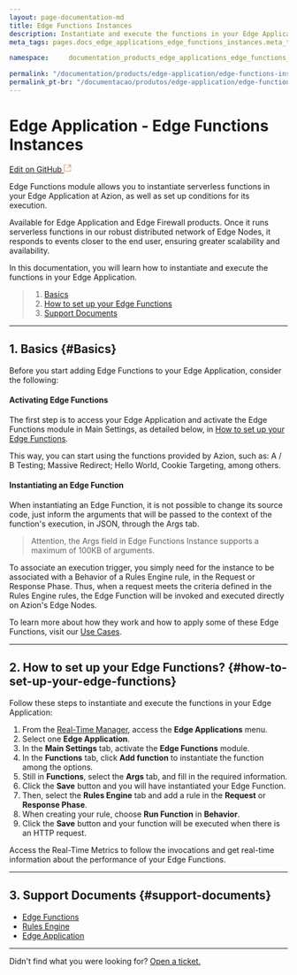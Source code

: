 ```yaml
---
layout: page-documentation-md
title: Edge Functions Instances
description: Instantiate and execute the functions in your Edge Application.
meta_tags: pages.docs_edge_applications_edge_functions_instances.meta_tags

namespace:     documentation_products_edge_applications_edge_functions_instances

permalink: "/documentation/products/edge-application/edge-functions-instances/"
permalink_pt-br: "/documentacao/produtos/edge-application/edge-functions-instances/"
---
```

# Edge **Application - Edge Functions Instances**

[Edit on GitHub <svg width="14" height="14" xmlns="http://www.w3.org/2000/svg"><g fill="none" stroke="#F3652B"><path d="M4.81.71H.672v11.43H12.1V8.001" stroke-width=".8"/><path d="M6.87.786h5.155V5.94M6.31 6.5L12.026.786"/></g></svg>](https://github.com/aziontech/docs_en/edit/master/products/edge-application/edge-functions-instances/2021-01-14-index.md)

Edge Functions module allows you to instantiate serverless functions in your Edge Application at Azion, as well as set up conditions for its execution. 

Available for Edge Application and Edge Firewall products. Once it runs serverless functions in our robust distributed network of Edge Nodes, it responds to events closer to the end user, ensuring greater scalability and availability.

In this documentation, you will learn how to instantiate and execute the functions in your Edge Application.

> 1. [Basics](#Basics)
> 2. [How to set up your Edge Functions](#how-to-set-up-your-edge-functions)
> 3. [Support Documents](#support-documents)

---

## 1. Basics {#Basics}

Before you start adding Edge Functions to your Edge Application, consider the following:

#### Activating Edge Functions

The first step is to access your Edge Application and activate the Edge Functions module in Main Settings, as detailed below, in [How to set up your Edge Functions](#how-to-set-up-your-edge-functions).

This way, you can start using the functions provided by Azion, such as: A / B Testing; Massive Redirect; Hello World, Cookie Targeting, among others.

#### Instantiating an Edge Function

When instantiating an Edge Function, it is not possible to change its source code, just inform the arguments that will be passed to the context of the function's execution, in JSON, through the Args tab.

> Attention, the Args field in Edge Functions Instance supports a maximum of 100KB of arguments.

To associate an execution trigger, you simply need for the instance to be associated with a Behavior of a Rules Engine rule, in the Request or Response Phase. Thus, when a request meets the criteria defined in the Rules Engine rules, the Edge Function will be invoked and executed directly on Azion's Edge Nodes.

To learn more about how they work and how to apply some of these Edge Functions, visit our [Use Cases](https://www.azion.com/en/documentation/use-cases/).

---

## 2. How to set up your Edge Functions? {#how-to-set-up-your-edge-functions}

Follow these steps to instantiate and execute the functions in your Edge Application:

1. From the [Real-Time Manager](#https://manager.azion.com/), access the **Edge Applications** menu.
2. Select one **Edge Application**.
3. In the **Main Settings** tab, activate the **Edge Functions** module.
4. In the **Functions** tab, click **Add function** to instantiate the function among the options.
5. Still in **Functions**, select the **Args** tab, and fill in the required information.
6. Click the **Save** button and you will have instantiated your Edge Function.
7. Then, select the **Rules Engine** tab and add a rule in the **Request** or **Response Phase**.
8. When creating your rule, choose **Run Function** in **Behavior**.
9. Click the **Save** button and your function will be executed when there is an HTTP request.

Access the Real-Time Metrics to follow the invocations and get real-time information about the performance of your Edge Functions.

---

## 3. Support Documents {#support-documents}

- [Edge Functions](https://www.azion.com/en/documentation/products/edge-functions/)
- [Rules Engine](https://www.azion.com/en/documentation/products/edge-application/rules-engine/)
- [Edge Application](https://www.azion.com/en/documentation/products/edge-application/)

---

Didn't find what you were looking for? [Open a ticket.](https://tickets.azion.com/)
